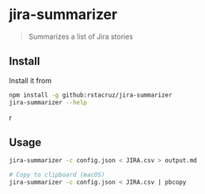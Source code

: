 # jira-summarizer

> Summarizes a list of Jira stories

## Install

Install it from 
```bash
npm install -g github:rstacruz/jira-summarizer
jira-summarizer --help
```
r
## Usage

```bash
jira-summarizer -c config.json < JIRA.csv > output.md

# Copy to clipboard (macOS)
jira-summarizer -c config.json < JIRA.csv | pbcopy
```
